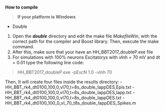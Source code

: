 **How to compile**
> **If your platform is Windows**
- Double
1. Open the **_double_** directory and edit the make file *MakefileWin*, with the correct path for the compiler and Boost library. Then, execute the make command.	
2. After this, make sure that your have an HH_BBT2017_doubleP.exe file
3. For simulations with 100% neurons Excitatorys with vInh = 70 mV and dt = 0.01 type the following line code:
> HH_BBT2017_doubleP.exe -pExcN 1.0 -vInh 70


Then, It will create four files inside the results directory:
    - HH_BBT_rk4_dt0100_100,0,vI70,t=8s_double_IappDES,Epis.txt
    - HH_BBT_rk4_dt0100_100,0,vI70,t=8s_double_IappDES,Iapp.txt
    - HH_BBT_rk4_dt0100_100,0,vI70,t=8s_double_IappDES.txt
    - HH_BBT_rk4_dt0100_100_0_vI_70_t8s_double_IappDES_Spikes.m
